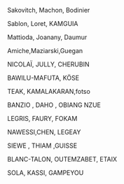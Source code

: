 Sakovitch, Machon, Bodinier

Sablon, Loret, KAMGUIA

Mattioda, Joanany, Daumur

Amiche,Maziarski,Guegan

NICOLAÏ, JULLY, CHERUBIN

BAWILU-MAFUTA, KÖSE

TEAK, KAMALAKARAN,fotso

BANZIO , DAHO , OBIANG NZUE

LEGRIS, FAURY, FOKAM

NAWESSI,CHEN, LEGEAY

SIEWE , THIAM ,GUISSE

BLANC-TALON, OUTEMZABET, ETAIX

SOLA, KASSI, GAMPEYOU
